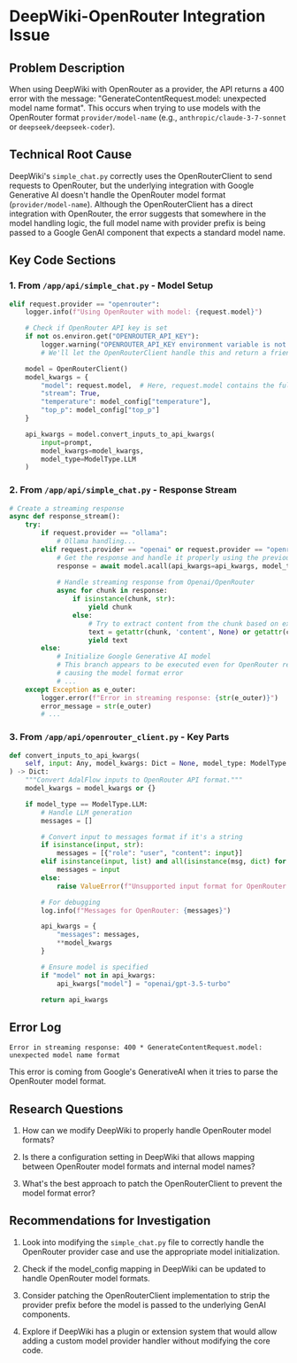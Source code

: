 # DeepWiki-OpenRouter Integration Issue

## Problem Description

When using DeepWiki with OpenRouter as a provider, the API returns a 400 error with the message: "GenerateContentRequest.model: unexpected model name format". This occurs when trying to use models with the OpenRouter format `provider/model-name` (e.g., `anthropic/claude-3-7-sonnet` or `deepseek/deepseek-coder`).

## Technical Root Cause

DeepWiki's `simple_chat.py` correctly uses the OpenRouterClient to send requests to OpenRouter, but the underlying integration with Google Generative AI doesn't handle the OpenRouter model format (`provider/model-name`). Although the OpenRouterClient has a direct integration with OpenRouter, the error suggests that somewhere in the model handling logic, the full model name with provider prefix is being passed to a Google GenAI component that expects a standard model name.

## Key Code Sections

### 1. From `/app/api/simple_chat.py` - Model Setup

```python
elif request.provider == "openrouter":
    logger.info(f"Using OpenRouter with model: {request.model}")

    # Check if OpenRouter API key is set
    if not os.environ.get("OPENROUTER_API_KEY"):
        logger.warning("OPENROUTER_API_KEY environment variable is not set, but continuing with request")
        # We'll let the OpenRouterClient handle this and return a friendly error message

    model = OpenRouterClient()
    model_kwargs = {
        "model": request.model,  # Here, request.model contains the full OpenRouter model name (e.g., anthropic/claude-3-7-sonnet)
        "stream": True,
        "temperature": model_config["temperature"],
        "top_p": model_config["top_p"]
    }

    api_kwargs = model.convert_inputs_to_api_kwargs(
        input=prompt,
        model_kwargs=model_kwargs,
        model_type=ModelType.LLM
    )
```

### 2. From `/app/api/simple_chat.py` - Response Stream

```python
# Create a streaming response
async def response_stream():
    try:
        if request.provider == "ollama":
            # Ollama handling...
        elif request.provider == "openai" or request.provider == "openrouter":
            # Get the response and handle it properly using the previously created api_kwargs
            response = await model.acall(api_kwargs=api_kwargs, model_type=ModelType.LLM)
            
            # Handle streaming response from Openai/OpenRouter
            async for chunk in response:
                if isinstance(chunk, str):
                    yield chunk
                else:
                    # Try to extract content from the chunk based on expected formats
                    text = getattr(chunk, 'content', None) or getattr(chunk, 'text', None) or str(chunk)
                    yield text
        else:
            # Initialize Google Generative AI model
            # This branch appears to be executed even for OpenRouter requests,
            # causing the model format error
            # ...
    except Exception as e_outer:
        logger.error(f"Error in streaming response: {str(e_outer)}")
        error_message = str(e_outer)
        # ...
```

### 3. From `/app/api/openrouter_client.py` - Key Parts

```python
def convert_inputs_to_api_kwargs(
    self, input: Any, model_kwargs: Dict = None, model_type: ModelType = None
) -> Dict:
    """Convert AdalFlow inputs to OpenRouter API format."""
    model_kwargs = model_kwargs or {}

    if model_type == ModelType.LLM:
        # Handle LLM generation
        messages = []

        # Convert input to messages format if it's a string
        if isinstance(input, str):
            messages = [{"role": "user", "content": input}]
        elif isinstance(input, list) and all(isinstance(msg, dict) for msg in input):
            messages = input
        else:
            raise ValueError(f"Unsupported input format for OpenRouter: {type(input)}")

        # For debugging
        log.info(f"Messages for OpenRouter: {messages}")

        api_kwargs = {
            "messages": messages,
            **model_kwargs
        }

        # Ensure model is specified
        if "model" not in api_kwargs:
            api_kwargs["model"] = "openai/gpt-3.5-turbo"

        return api_kwargs
```

## Error Log

```
Error in streaming response: 400 * GenerateContentRequest.model: unexpected model name format
```

This error is coming from Google's GenerativeAI when it tries to parse the OpenRouter model format.

## Research Questions

1. How can we modify DeepWiki to properly handle OpenRouter model formats?

2. Is there a configuration setting in DeepWiki that allows mapping between OpenRouter model formats and internal model names?

3. What's the best approach to patch the OpenRouterClient to prevent the model format error?

## Recommendations for Investigation

1. Look into modifying the `simple_chat.py` file to correctly handle the OpenRouter provider case and use the appropriate model initialization.

2. Check if the model_config mapping in DeepWiki can be updated to handle OpenRouter model formats.

3. Consider patching the OpenRouterClient implementation to strip the provider prefix before the model is passed to the underlying GenAI components.

4. Explore if DeepWiki has a plugin or extension system that would allow adding a custom model provider handler without modifying the core code.